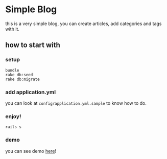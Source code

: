 # Simple Blog
this is a very simple blog, you can create articles, add categories and tags with it.

## how to start with
### setup
```
bundle
rake db:seed
rake db:migrate
```
### add application.yml 
you can look at `config/application.yml.sample` to know how to do.

### enjoy!
```
rails s
```

### demo
you can see demo [here](http://fumitsuki-blog.herokuapp.com)!

